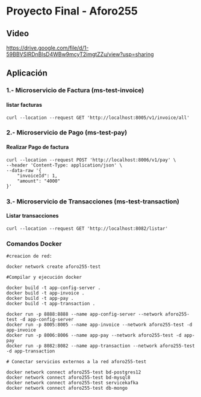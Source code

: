 # Proyecto Final - Aforo255

## Video

https://drive.google.com/file/d/1-59BBVSIRDnBlsD4WBw9mcyT2imgtZZu/view?usp=sharing

## Aplicación


### 1.- Microservicio de Factura (ms-test-invoice)

#### listar facturas
```shell
curl --location --request GET 'http://localhost:8005/v1/invoice/all'
```

### 2.- Microservicio de Pago (ms-test-pay)

#### Realizar Pago de factura

```shell
curl --location --request POST 'http://localhost:8006/v1/pay' \
--header 'Content-Type: application/json' \
--data-raw '{
    "invoiceId": 1,
    "amount": "4000"
}'
```


### 3.- Microservicio de Transacciones (ms-test-transaction)

#### Listar transacciones

```shell
curl --location --request GET 'http://localhost:8082/listar'
```


### Comandos Docker

``` shel
#creacion de red:

docker network create aforo255-test

#Compilar y ejecución docker

docker build -t app-config-server .
docker build -t app-invoice .
docker build -t app-pay .
docker build -t app-transaction .

docker run -p 8888:8888 --name app-config-server --network aforo255-test -d app-config-server
docker run -p 8005:8005 --name app-invoice --network aforo255-test -d app-invoice
docker run -p 8006:8006 --name app-pay --network aforo255-test -d app-pay
docker run -p 8082:8082 --name app-transaction --network aforo255-test -d app-transaction

# Conectar servicios externos a la red aforo255-test

docker network connect aforo255-test bd-postgres12
docker network connect aforo255-test bd-mysql8
docker network connect aforo255-test servicekafka
docker network connect aforo255-test db-mongo

```


